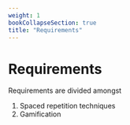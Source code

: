 ```yaml
---
weight: 1
bookCollapseSection: true
title: "Requirements"
---
```


# Requirements
Requirements are divided amongst
1. Spaced repetition techniques
2. Gamification
